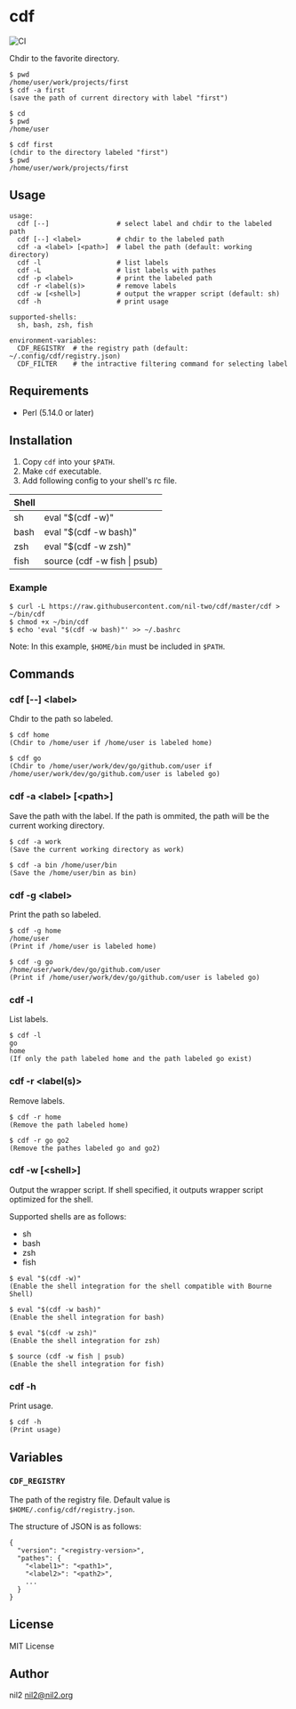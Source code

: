 cdf
===

![CI](https://github.com/nil-two/cdf/workflows/CI/badge.svg)

Chdir to the favorite directory.

```
$ pwd
/home/user/work/projects/first
$ cdf -a first
(save the path of current directory with label "first")

$ cd
$ pwd
/home/user

$ cdf first
(chdir to the directory labeled "first")
$ pwd
/home/user/work/projects/first
```

Usage
-----

```
usage:
  cdf [--]                 # select label and chdir to the labeled path
  cdf [--] <label>         # chdir to the labeled path
  cdf -a <label> [<path>]  # label the path (default: working directory)
  cdf -l                   # list labels
  cdf -L                   # list labels with pathes
  cdf -p <label>           # print the labeled path
  cdf -r <label(s)>        # remove labels
  cdf -w [<shell>]         # output the wrapper script (default: sh)
  cdf -h                   # print usage

supported-shells:
  sh, bash, zsh, fish

environment-variables:
  CDF_REGISTRY  # the registry path (default: ~/.config/cdf/registry.json)
  CDF_FILTER    # the intractive filtering command for selecting label
```

Requirements
------------

- Perl (5.14.0 or later)

Installation
------------

1. Copy `cdf` into your `$PATH`.
2. Make `cdf` executable.
3. Add following config to your shell's rc file.

| Shell |                              |
|-------|------------------------------|
| sh    | eval "$(cdf -w)"             |
| bash  | eval "$(cdf -w bash)"        |
| zsh   | eval "$(cdf -w zsh)"         |
| fish  | source (cdf -w fish \| psub) |

### Example

```
$ curl -L https://raw.githubusercontent.com/nil-two/cdf/master/cdf > ~/bin/cdf
$ chmod +x ~/bin/cdf
$ echo 'eval "$(cdf -w bash)"' >> ~/.bashrc
```

Note: In this example, `$HOME/bin` must be included in `$PATH`.

Commands
--------

### cdf [--] \<label\>

Chdir to the path so labeled.

```
$ cdf home
(Chdir to /home/user if /home/user is labeled home)

$ cdf go
(Chdir to /home/user/work/dev/go/github.com/user if /home/user/work/dev/go/github.com/user is labeled go)
```

### cdf -a \<label\> [\<path\>]

Save the path with the label.
If the path is ommited, the path will be the current working directory.

```
$ cdf -a work
(Save the current working directory as work)

$ cdf -a bin /home/user/bin
(Save the /home/user/bin as bin)
```

### cdf -g \<label\>

Print the path so labeled.

```
$ cdf -g home
/home/user
(Print if /home/user is labeled home)

$ cdf -g go
/home/user/work/dev/go/github.com/user 
(Print if /home/user/work/dev/go/github.com/user is labeled go)
```

### cdf -l

List labels.

```
$ cdf -l
go
home
(If only the path labeled home and the path labeled go exist)
```

### cdf -r \<label(s)\>

Remove labels.

```
$ cdf -r home
(Remove the path labeled home)

$ cdf -r go go2
(Remove the pathes labeled go and go2)
```

### cdf -w [\<shell\>]

Output the wrapper script.
If shell specified, it outputs wrapper script optimized for the shell.

Supported shells are as follows:

- sh
- bash
- zsh
- fish

```
$ eval "$(cdf -w)"
(Enable the shell integration for the shell compatible with Bourne Shell)

$ eval "$(cdf -w bash)"
(Enable the shell integration for bash)

$ eval "$(cdf -w zsh)"
(Enable the shell integration for zsh)

$ source (cdf -w fish | psub)
(Enable the shell integration for fish)
```

### cdf -h

Print usage.

```
$ cdf -h
(Print usage)
```

Variables
---------

### `CDF_REGISTRY`

The path of the registry file.
Default value is `$HOME/.config/cdf/registry.json`.

The structure of JSON is as follows:

```
{
  "version": "<registry-version>",
  "pathes": {
    "<label1>": "<path1>",
    "<label2>": "<path2>",
    ...
  }
}
```

License
-------

MIT License

Author
------

nil2 <nil2@nil2.org>
